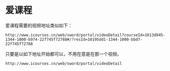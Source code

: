 # 爱课程

爱课程需要的视频地址类似如下：

```
http://www.icourses.cn/web/sword/portal/videoDetail?courseId=1013d845-1344-1000-b974-22f745f72788#/?resId=10195dd1-1344-1000-bbd7-22f745f72788
```

只要是以如下地址开始都可以，不用在意是在那一个视频。

```
http://www.icourses.cn/web/sword/portal/videoDetail
```

